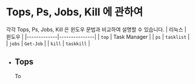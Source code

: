 # Tops, Ps, Jobs, Kill 에 관하여
각각 Tops, Ps, Jobs, Kill 은 윈도우 문법과 비교하여 설명할 수 있습니다.
| 리눅스      | 윈도우        |
|-------------|---------------|
| `top`       | Task Manager  |
| `ps`        | `tasklist`    |
| `jobs`      | `Get-Job`     |
| `kill`      | `taskkill`    |

- ## Tops
  To
